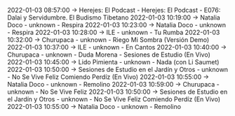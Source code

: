 2022-01-03 08:57:00 -> Herejes: El Podcast - Herejes: El Podcast - E076: Dalai y Servidumbre. El Budismo Tibetano
2022-01-03 10:19:00 -> Natalia Doco - unknown - Respira
2022-01-03 10:23:00 -> Natalia Doco - unknown - Respira
2022-01-03 10:28:00 -> ILE - unknown - Tu Rumba
2022-01-03 10:32:00 -> Churupaca - unknown - Riego Mi Sombra (Versión Demo)
2022-01-03 10:37:00 -> ILE - unknown - En Cantos
2022-01-03 10:40:00 -> Churupaca - unknown - Duda Morena - Sesiones de Estudio (En Vivo)
2022-01-03 10:45:00 -> Lido Pimienta - unknown - Nada (con Li Saumet)
2022-01-03 10:50:00 -> Sesiones de Estudio en el Jardín y Otros - unknown - No Se Vive Feliz Comiendo Perdíz (En Vivo)
2022-01-03 10:55:00 -> Natalia Doco - unknown - Remolino
2022-01-03 10:59:00 -> Churupaca - unknown - No Se Vive Feliz
2022-01-03 10:50:00 -> Sesiones de Estudio en el Jardín y Otros - unknown - No Se Vive Feliz Comiendo Perdíz (En Vivo)
2022-01-03 10:55:00 -> Natalia Doco - unknown - Remolino
